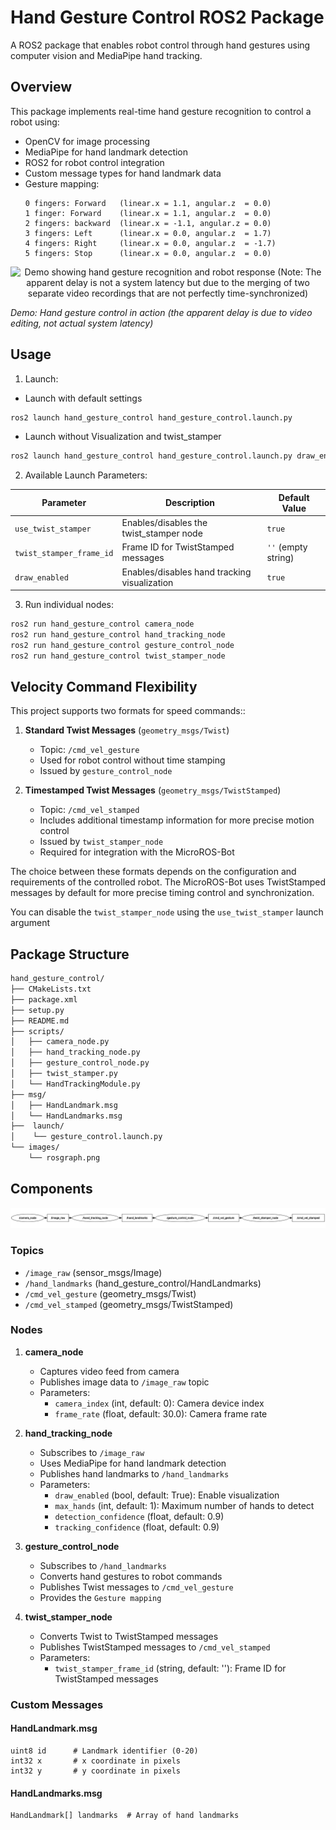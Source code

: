 # Hand Gesture Control ROS2 Package

A ROS2 package that enables robot control through hand gestures using computer vision and MediaPipe hand tracking.


## Overview

This package implements real-time hand gesture recognition to control a robot using:
- OpenCV for image processing
- MediaPipe for hand landmark detection
- ROS2 for robot control integration
- Custom message types for hand landmark data
- Gesture mapping:
   ```
   0 fingers: Forward   (linear.x = 1.1, angular.z  = 0.0)
   1 finger: Forward    (linear.x = 1.1, angular.z  = 0.0)
   2 fingers: backward  (linear.x = -1.1, angular.z = 0.0)
   3 fingers: Left      (linear.x = 0.0, angular.z  = 1.7)
   4 fingers: Right     (linear.x = 0.0, angular.z  = -1.7)
   5 fingers: Stop      (linear.x = 0.0, angular.z  = 0.0)
   ```

<p align="center">
  <img src="images/Demo.gif" alt="Demo showing hand gesture recognition and robot response (Note: The apparent delay is not a system latency but due to the merging of two separate video recordings that are not perfectly time-synchronized)">

  <em>Demo: Hand gesture control in action (the apparent delay is due to video editing, not actual system latency)</em>
</p>



## Usage

1. Launch:

-  Launch with default settings
```bash
ros2 launch hand_gesture_control hand_gesture_control.launch.py
```

- Launch without Visualization and twist_stamper 
```bash
ros2 launch hand_gesture_control hand_gesture_control.launch.py draw_enabled:=false use_twist_stamper:=false
```

2. Available Launch Parameters:

| Parameter                | Description                                      | Default Value     |
|--------------------------|--------------------------------------------------|-------------------|
| `use_twist_stamper`      | Enables/disables the twist_stamper node         | `true`            |
| `twist_stamper_frame_id` | Frame ID for TwistStamped messages              | `''` (empty string) |
| `draw_enabled`           | Enables/disables hand tracking visualization    | `true`            |

3. Run individual nodes:
```bash
ros2 run hand_gesture_control camera_node
ros2 run hand_gesture_control hand_tracking_node
ros2 run hand_gesture_control gesture_control_node
ros2 run hand_gesture_control twist_stamper_node
```

## Velocity Command Flexibility

This project supports two formats for speed commands::

1. **Standard Twist Messages** (`geometry_msgs/Twist`)
   - Topic: `/cmd_vel_gesture`
   - Used for robot control without time stamping
   - Issued by `gesture_control_node`

2. **Timestamped Twist Messages** (`geometry_msgs/TwistStamped`)
   - Topic: `/cmd_vel_stamped`
   - Includes additional timestamp information for more precise motion control
   - Issued by `twist_stamper_node`
   - Required for integration with the MicroROS-Bot

The choice between these formats depends on the configuration and requirements of the controlled robot. The MicroROS-Bot uses TwistStamped messages by default for more precise timing control and synchronization.

You can disable the `twist_stamper_node` using the `use_twist_stamper` launch argument


## Package Structure

```bash
hand_gesture_control/
├── CMakeLists.txt
├── package.xml
├── setup.py
├── README.md
├── scripts/
│   ├── camera_node.py
│   ├── hand_tracking_node.py
│   ├── gesture_control_node.py
│   ├── twist_stamper.py
│   └── HandTrackingModule.py
├── msg/
│   ├── HandLandmark.msg
│   └── HandLandmarks.msg
├──  launch/
│    └── gesture_control.launch.py
└── images/
    └── rosgraph.png
```
## Components

![ROS2 Topic Graph](images/rosgraph.png)

### Topics


- `/image_raw` (sensor_msgs/Image)
- `/hand_landmarks` (hand_gesture_control/HandLandmarks)
- `/cmd_vel_gesture` (geometry_msgs/Twist)
- `/cmd_vel_stamped` (geometry_msgs/TwistStamped)

### Nodes

1. **camera_node**
   - Captures video feed from camera
   - Publishes image data to `/image_raw` topic
   - Parameters:
     - `camera_index` (int, default: 0): Camera device index
     - `frame_rate` (float, default: 30.0): Camera frame rate

2. **hand_tracking_node**
   - Subscribes to `/image_raw`
   - Uses MediaPipe for hand landmark detection
   - Publishes hand landmarks to `/hand_landmarks`
   - Parameters:
     - `draw_enabled` (bool, default: True): Enable visualization
     - `max_hands` (int, default: 1): Maximum number of hands to detect
     - `detection_confidence` (float, default: 0.9)
     - `tracking_confidence` (float, default: 0.9)

3. **gesture_control_node**
   - Subscribes to `/hand_landmarks`
   - Converts hand gestures to robot commands
   - Publishes Twist messages to `/cmd_vel_gesture`
   - Provides the `Gesture mapping`

4. **twist_stamper_node**
   - Converts Twist to TwistStamped messages
   - Publishes TwistStamped messages to `/cmd_vel_stamped`
   - Parameters:
     - `twist_stamper_frame_id` (string, default: ''): Frame ID for TwistStamped messages

### Custom Messages

#### HandLandmark.msg
```
uint8 id      # Landmark identifier (0-20)
int32 x       # x coordinate in pixels
int32 y       # y coordinate in pixels
```

#### HandLandmarks.msg
```
HandLandmark[] landmarks  # Array of hand landmarks
```
